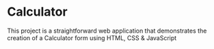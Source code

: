 # Calculator
This project is a straightforward web application that demonstrates the creation of a Calculator form using HTML, CSS &amp; JavaScript
